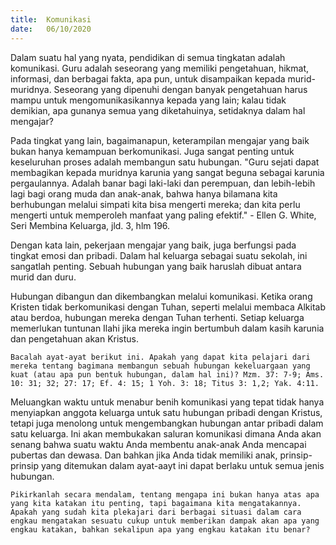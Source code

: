 ```yaml
---
title:  Komunikasi
date:   06/10/2020
---
```


Dalam suatu hal yang nyata, pendidikan di semua tingkatan adalah komunikasi. Guru adalah seseorang yang memiliki pengetahuan, hikmat, informasi, dan berbagai fakta, apa pun, untuk disampaikan kepada murid-muridnya. Seseorang yang dipenuhi dengan banyak pengetahuan harus mampu untuk mengomunikasikannya kepada yang lain; kalau tidak demikian, apa gunanya semua yang diketahuinya, setidaknya dalam hal mengajar?

Pada tingkat yang lain, bagaimanapun, keterampilan mengajar yang baik bukan hanya kemampuan berkomunikasi. Juga sangat penting untuk keseluruhan proses adalah membangun satu hubungan. "Guru sejati dapat membagikan kepada muridnya karunia yang sangat beguna sebagai karunia pergaulannya. Adalah banar bagi laki-laki dan perempuan, dan lebih-lebih lagi bagi orang muda dan anak-anak, bahwa hanya bilamana kita berhubungan melalui simpati kita bisa mengerti mereka; dan kita perlu mengerti untuk memperoleh manfaat yang paling efektif." - Ellen G. White, Seri Membina Keluarga, jld. 3, hlm 196.

Dengan kata lain, pekerjaan mengajar yang baik, juga berfungsi pada tingkat emosi dan pribadi. Dalam hal keluarga sebagai suatu sekolah, ini sangatlah penting. Sebuah hubungan yang baik haruslah dibuat antara murid dan duru.

Hubungan dibangun dan dikembangkan melalui komunikasi. Ketika orang Kristen tidak berkomunikasi dengan Tuhan, seperti melalui membaca Alkitab atau berdoa, hubungan mereka dengan Tuhan terhenti. Setiap keluarga memerlukan tuntunan Ilahi jika mereka ingin bertumbuh dalam kasih karunia dan pengetahuan akan Kristus.

`Bacalah ayat-ayat berikut ini. Apakah yang dapat kita pelajari dari mereka tentang bagimana membangun sebuah hubungan kekeluargaan yang kuat (atau apa pun bentuk hubungan, dalam hal ini)? Mzm. 37: 7-9; Ams. 10: 31; 32; 27: 17; Ef. 4: 15; 1 Yoh. 3: 18; Titus 3: 1,2; Yak. 4:11.`

Meluangkan waktu untuk menabur benih komunikasi yang tepat tidak hanya menyiapkan anggota keluarga untuk satu hubungan pribadi dengan Kristus, tetapi juga menolong untuk mengembangkan hubungan antar pribadi dalam satu keluarga. Ini akan membukakan saluran komunikasi dimana Anda akan senang bahwa suatu waktu Anda membentu anak-anak Anda mencapai pubertas dan dewasa. Dan bahkan jika Anda tidak memiliki anak, prinsip-prinsip yang ditemukan dalam ayat-aayt ini dapat berlaku untuk semua jenis hubungan.

`Pikirkanlah secara mendalam, tentang mengapa ini bukan hanya atas apa yang kita katakan itu penting, tapi bagaimana kita mengatakannya. Apakah yang sudah kita plekajari dari berbagai situasi dalam cara engkau mengatakan sesuatu cukup untuk memberikan dampak akan apa yang engkau katakan, bahkan sekalipun apa yang engkau katakan itu benar?`